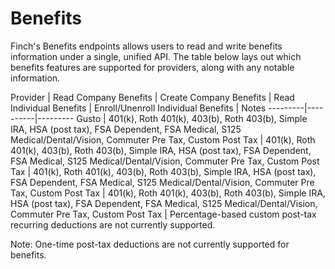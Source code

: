 # Benefits

Finch's Benefits endpoints allows users to read and write benefits information under a single, unified API. The table below lays out which benefits features are supported for providers, along with any notable information.


 Provider | Read Company Benefits | Create Company Benefits | Read Individual Benefits | Enroll/Unenroll Individual Benefits | Notes
---------|----------|---------
 Gusto | 401(k), Roth 401(k), 403(b), Roth 403(b), Simple IRA, HSA (post tax), FSA Dependent, FSA Medical, S125 Medical/Dental/Vision, Commuter Pre Tax, Custom Post Tax | 401(k), Roth 401(k), 403(b), Roth 403(b), Simple IRA, HSA (post tax), FSA Dependent, FSA Medical, S125 Medical/Dental/Vision, Commuter Pre Tax, Custom Post Tax | 401(k), Roth 401(k), 403(b), Roth 403(b), Simple IRA, HSA (post tax), FSA Dependent, FSA Medical, S125 Medical/Dental/Vision, Commuter Pre Tax, Custom Post Tax | 401(k), Roth 401(k), 403(b), Roth 403(b), Simple IRA, HSA (post tax), FSA Dependent, FSA Medical, S125 Medical/Dental/Vision, Commuter Pre Tax, Custom Post Tax | Percentage-based custom post-tax recurring deductions are not currently supported.

 Note: One-time post-tax deductions are not currently supported for benefits.